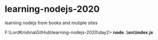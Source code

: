 # learning-nodejs-2020
learning nodejs from books and mutiple sites

 F:\LordKrishna\GitHub\learning-nodejs-2020\day2> **node .\src\index.js**
